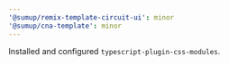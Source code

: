 ```yaml
---
'@sumup/remix-template-circuit-ui': minor
'@sumup/cna-template': minor
---
```


Installed and configured `typescript-plugin-css-modules`.
